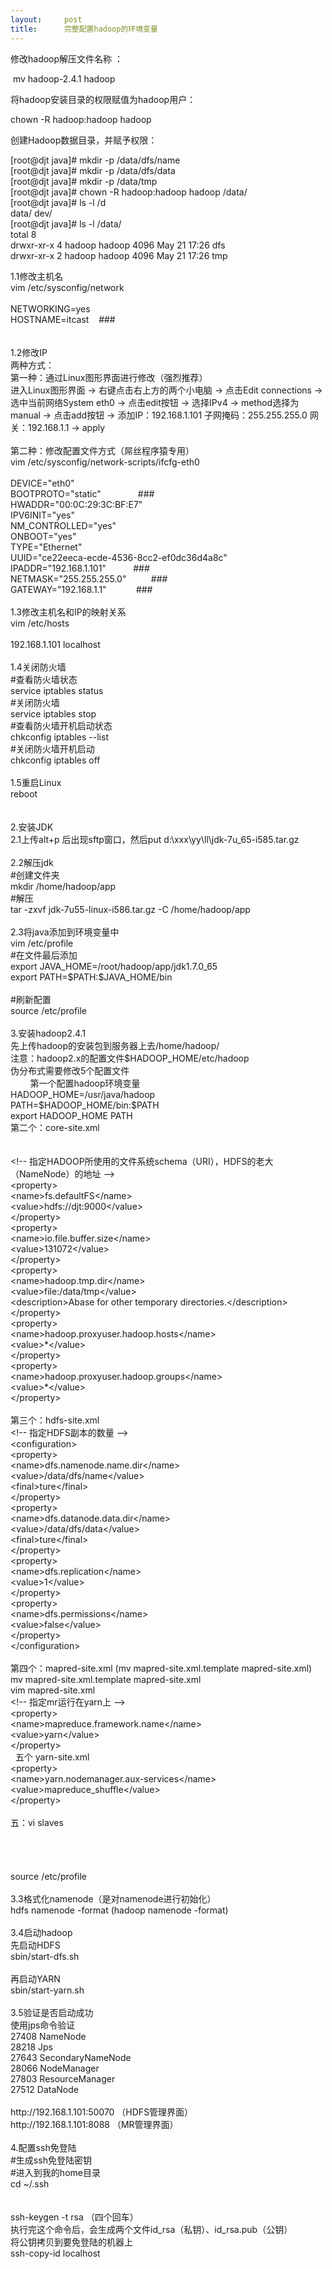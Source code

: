 ```yaml
---
layout:     post
title:      完整配置hadoop的环境变量
---
```

<div id="article_content" class="article_content clearfix csdn-tracking-statistics" data-pid="blog" data-mod="popu_307" data-dsm="post">
								            <link rel="stylesheet" href="https://csdnimg.cn/release/phoenix/template/css/ck_htmledit_views-f76675cdea.css">
						<div class="htmledit_views" id="content_views">
                
<p>修改hadoop解压文件名称 ：</p>
<p> mv hadoop-2.4.1 hadoop</p>
<p>将hadoop安装目录的权限赋值为hadoop用户：</p>
<p>chown -R hadoop:hadoop hadoop<br></p>
<p>创建Hadoop数据目录，并赋予权限：</p>
<p>[root@djt java]# mkdir -p /data/dfs/name<br>
[root@djt java]# mkdir -p /data/dfs/data<br>
[root@djt java]# mkdir -p /data/tmp<br>
[root@djt java]# chown -R hadoop:hadoop hadoop /data/<br>
[root@djt java]# ls -l /d<br>
data/ dev/  <br>
[root@djt java]# ls -l /data/<br>
total 8<br>
drwxr-xr-x 4 hadoop hadoop 4096 May 21 17:26 dfs<br>
drwxr-xr-x 2 hadoop hadoop 4096 May 21 17:26 tmp<br></p>
<p>1.1修改主机名<br><span></span>vim /etc/sysconfig/network<br><span></span><br><span></span>NETWORKING=yes<br><span></span>HOSTNAME=itcast    ###<br><br><br><span></span>1.2修改IP<br><span></span>两种方式：<br><span></span>第一种：通过Linux图形界面进行修改（强烈推荐）<br><span></span>进入Linux图形界面 -&gt; 右键点击右上方的两个小电脑 -&gt; 点击Edit connections -&gt; 选中当前网络System eth0 -&gt; 点击edit按钮 -&gt; 选择IPv4 -&gt; method选择为manual -&gt; 点击add按钮 -&gt; 添加IP：192.168.1.101 子网掩码：255.255.255.0 网关：192.168.1.1 -&gt; apply<br><span></span><br><span></span>第二种：修改配置文件方式（屌丝程序猿专用）<br><span></span>vim /etc/sysconfig/network-scripts/ifcfg-eth0<br><span></span><br><span></span>DEVICE="eth0"<br><span></span>BOOTPROTO="static"               ###<br><span></span>HWADDR="00:0C:29:3C:BF:E7"<br><span></span>IPV6INIT="yes"<br><span></span>NM_CONTROLLED="yes"<br><span></span>ONBOOT="yes"<br><span></span>TYPE="Ethernet"<br><span></span>UUID="ce22eeca-ecde-4536-8cc2-ef0dc36d4a8c"<br><span></span>IPADDR="192.168.1.101"           ###<br><span></span>NETMASK="255.255.255.0"          ###<br><span></span>GATEWAY="192.168.1.1"            ###<br><span></span><br><span></span>1.3修改主机名和IP的映射关系<br><span></span>vim /etc/hosts<br><span></span><br><span></span>192.168.1.101<span> </span>
localhost<br><span></span><br><span></span>1.4关闭防火墙<br><span></span>#查看防火墙状态<br><span></span>service iptables status<br><span></span>#关闭防火墙<br><span></span>service iptables stop<br><span></span>#查看防火墙开机启动状态<br><span></span>chkconfig iptables --list<br><span></span>#关闭防火墙开机启动<br><span></span>chkconfig iptables off<br><span></span><br><span></span>1.5重启Linux<br><span></span>reboot<br><br><br>
2.安装JDK<br><span></span>2.1上传alt+p 后出现sftp窗口，然后put d:\xxx\yy\ll\jdk-7u_65-i585.tar.gz<br><span></span><br><span></span>2.2解压jdk<br><span></span>#创建文件夹<br><span></span>mkdir /home/hadoop/app<br><span></span>#解压<br><span></span>tar -zxvf jdk-7u55-linux-i586.tar.gz -C /home/hadoop/app<br><span></span><br><span></span>2.3将java添加到环境变量中<br><span></span>vim /etc/profile<br><span></span>#在文件最后添加<br><span></span>export JAVA_HOME=/root/hadoop/app/jdk1.7.0_65<br><span></span>export PATH=$PATH:$JAVA_HOME/bin<br><span></span><br><span></span>#刷新配置<br><span></span>source /etc/profile<br><span></span><br>
3.安装hadoop2.4.1<br><span></span>先上传hadoop的安装包到服务器上去/home/hadoop/<br><span></span>注意：hadoop2.x的配置文件$HADOOP_HOME/etc/hadoop<br><span></span>伪分布式需要修改5个配置文件<br>
        第一个配置hadoop环境变量<br><span></span>HADOOP_HOME=/usr/java/hadoop<br><span></span>PATH=$HADOOP_HOME/bin:$PATH<br><span></span>export HADOOP_HOME PATH<span>
</span><br><span></span>第二个：core-site.xml<br><br><br>
&lt;!-- 指定HADOOP所使用的文件系统schema（URI），HDFS的老大（NameNode）的地址 --&gt;<br>
&lt;property&gt;<br><span></span>&lt;name&gt;fs.defaultFS&lt;/name&gt;<br><span></span>&lt;value&gt;hdfs://djt:9000&lt;/value&gt;<br>
&lt;/property&gt;<br>
&lt;property&gt;<br><span></span>&lt;name&gt;io.file.buffer.size&lt;/name&gt;<br><span></span>&lt;value&gt;131072&lt;/value&gt;<br>
&lt;/property&gt;<br>
&lt;property&gt;<br><span></span>&lt;name&gt;hadoop.tmp.dir&lt;/name&gt;<br><span></span>&lt;value&gt;file:/data/tmp&lt;/value&gt;<br><span></span>&lt;description&gt;Abase for other temporary directories.&lt;/description&gt;<br>
&lt;/property&gt;<br>
&lt;property&gt;<br><span></span>&lt;name&gt;hadoop.proxyuser.hadoop.hosts&lt;/name&gt;<br><span></span>&lt;value&gt;*&lt;/value&gt;<br>
&lt;/property&gt;<br>
&lt;property&gt;<br><span></span>&lt;name&gt;hadoop.proxyuser.hadoop.groups&lt;/name&gt;<br><span></span>&lt;value&gt;*&lt;/value&gt;<br>
&lt;/property&gt;<br><span></span><br><span></span>第三个：hdfs-site.xml   <br><span></span>&lt;!-- 指定HDFS副本的数量 --&gt;<br>
&lt;configuration&gt;<br>
&lt;property&gt;<br><span></span>&lt;name&gt;dfs.namenode.name.dir&lt;/name&gt;<br><span></span>&lt;value&gt;/data/dfs/name&lt;/value&gt;<br><span></span>&lt;final&gt;ture&lt;/final&gt;<br>
&lt;/property&gt;<br>
&lt;property&gt;<br><span></span>&lt;name&gt;dfs.datanode.data.dir&lt;/name&gt;<br><span></span>&lt;value&gt;/data/dfs/data&lt;/value&gt;<br><span></span>&lt;final&gt;ture&lt;/final&gt;<br>
&lt;/property&gt;<br>
&lt;property&gt;<br><span></span>&lt;name&gt;dfs.replication&lt;/name&gt;<br><span></span>&lt;value&gt;1&lt;/value&gt;<br>
&lt;/property&gt;<br>
&lt;property&gt;<br>
&lt;name&gt;dfs.permissions&lt;/name&gt;<br>
&lt;value&gt;false&lt;/value&gt;<br>
&lt;/property&gt;<br>
&lt;/configuration&gt;<br><span></span><br><span></span>第四个：mapred-site.xml (mv mapred-site.xml.template mapred-site.xml)<br><span></span>mv mapred-site.xml.template mapred-site.xml<br><span></span>vim mapred-site.xml<br><span></span>&lt;!-- 指定mr运行在yarn上 --&gt;<br>
&lt;property&gt;<br><span></span>&lt;name&gt;mapreduce.framework.name&lt;/name&gt;<br><span></span>&lt;value&gt;yarn&lt;/value&gt;<br>
&lt;/property&gt;<br>
  五个 yarn-site.xml<br>
&lt;property&gt;<br><span></span>&lt;name&gt;yarn.nodemanager.aux-services&lt;/name&gt;<br><span></span>&lt;value&gt;mapreduce_shuffle&lt;/value&gt;<br>
&lt;/property&gt;<br><span></span><br>
五：vi slaves<br>
        <br><br><br>
   <br><span></span>source /etc/profile<br><span></span><br><span></span>3.3格式化namenode（是对namenode进行初始化）<br><span></span>hdfs namenode -format (hadoop namenode -format)<br><span></span><br><span></span>3.4启动hadoop<br><span></span>先启动HDFS<br><span></span>sbin/start-dfs.sh<br><span></span><br><span></span>再启动YARN<br><span></span>sbin/start-yarn.sh<br><span></span><br><span></span>3.5验证是否启动成功<br><span></span>使用jps命令验证<br><span></span>27408 NameNode<br><span></span>28218 Jps<br><span></span>27643 SecondaryNameNode<br><span></span>28066 NodeManager<br><span></span>27803 ResourceManager<br><span></span>27512 DataNode<br><span></span><br><span></span>http://192.168.1.101:50070 （HDFS管理界面）<br><span></span>http://192.168.1.101:8088 （MR管理界面）<br><span></span><br>
4.配置ssh免登陆<br><span></span>#生成ssh免登陆密钥<br><span></span>#进入到我的home目录<br><span></span>cd ~/.ssh<br><br><br><span></span>ssh-keygen -t rsa （四个回车）<br><span></span>执行完这个命令后，会生成两个文件id_rsa（私钥）、id_rsa.pub（公钥）<br><span></span>将公钥拷贝到要免登陆的机器上<br><span></span>ssh-copy-id localhost<br><span></span><br></p>
<p><br></p>
<p><br></p>
<p><br></p>
<p><br></p>
<p><br></p>
            </div>
                </div>